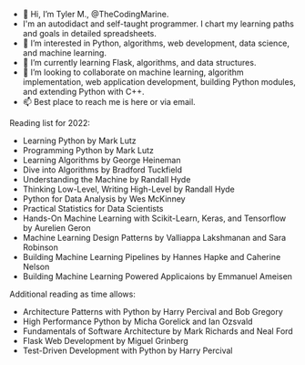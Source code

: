 - 👋 Hi, I’m Tyler M., @TheCodingMarine.
- I'm an autodidact and self-taught programmer. I chart my learning paths and goals in detailed spreadsheets.
- 👀 I’m interested in Python, algorithms, web development, data science, and machine learning.
- 🌱 I’m currently learning Flask, algorithms, and data structures.
- 💞️ I’m looking to collaborate on machine learning, algorithm implementation, web application development, building Python modules, and extending Python with C++.
- 📫 Best place to reach me is here or via email. 


Reading list for 2022:
- Learning Python by Mark Lutz
- Programming Python by Mark Lutz
- Learning Algorithms by George Heineman
- Dive into Algorithms by Bradford Tuckfield
- Understanding the Machine by Randall Hyde
- Thinking Low-Level, Writing High-Level by Randall Hyde
- Python for Data Analysis by Wes McKinney
- Practical Statistics for Data Scientists
- Hands-On Machine Learning with Scikit-Learn, Keras, and Tensorflow by Aurelien Geron
- Machine Learning Design Patterns by Valliappa Lakshmanan and Sara Robinson
- Building Machine Learning Pipelines by Hannes Hapke and Caherine Nelson
- Building Machine Learning Powered Applicaions by Emmanuel Ameisen

Additional reading as time allows:
- Architecture Patterns with Python by Harry Percival and Bob Gregory
- High Performance Python by Micha Gorelick and Ian Ozsvald
- Fundamentals of Software Architecture by Mark Richards and Neal Ford
- Flask Web Development by Miguel Grinberg
- Test-Driven Development with Python by Harry Percival
<!---
TheCodingMarine/TheCodingMarine is a ✨ special ✨ repository because its `README.md` (this file) appears on your GitHub profile.
You can click the Preview link to take a look at your changes.
--->
